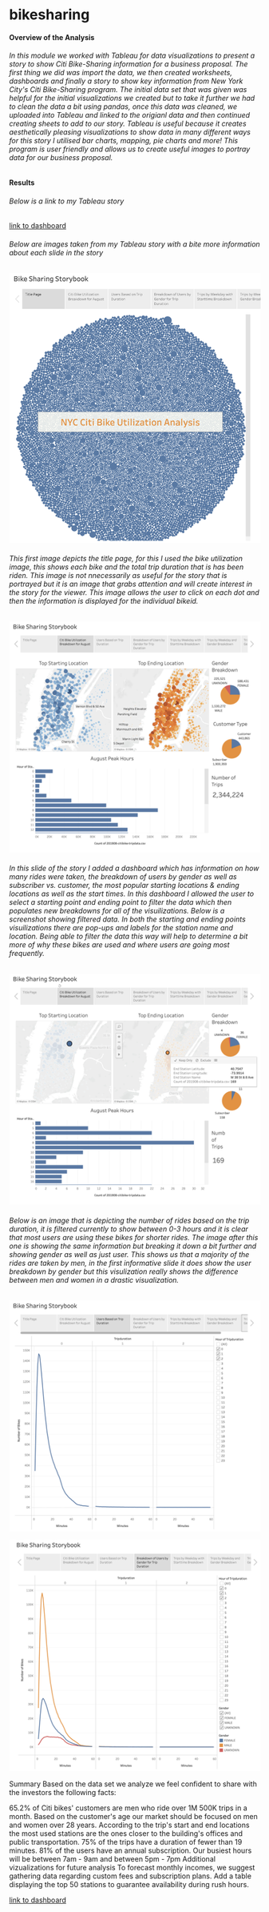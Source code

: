 # bikesharing

#### Overview of the Analysis 

###### In this module we worked with Tableau for data visualizations to present a story to show Citi Bike-Sharing information for a business proposal. The first thing we did was import the data, we then created worksheets, dashboards and finally a story to show key information from New York City's Citi Bike-Sharing program. The initial data set that was given was helpful for the initial visualizations we created but to take it further we had to clean the data a bit using pandas, once this data was cleaned, we uploaded into Tableau and linked to the origianl data and then continued creating sheets to add to our story. Tableau is useful because it creates aesthetically pleasing visualizations to show data in many different ways for this story I utilised bar charts, mapping, pie charts and more! This program is user friendly and allows us to create useful images to portray data for our business proposal. 

#### Results 

###### Below is a link to my Tableau story

[link to dashboard](https://public.tableau.com/app/profile/francesca.walz/viz/CitiBikeTrips_16631661254180/BikeSharingStorybook?publish=yes "link to dashboard")

###### Below are images taken from my Tableau story with a bite more information about each slide in the story

![First_Image](https://github.com/walzfran/bikesharing/blob/main/Images/Title_Page.png)

###### This first image depicts the title page, for this I used the bike utilization image, this shows each bike and the total trip duration that is has been riden. This image is not nnecessarily as useful for the story that is portrayed but it is an image that grabs attention and will create interest in the story for the viewer. This image allows the user to click on each dot and then the information is displayed for the individual bikeid. 

![Second_Image](https://github.com/walzfran/bikesharing/blob/main/Images/Chart_Overview.png)

###### In this slide of the story I added a dashboard which has information on how many rides were taken, the breakdown of users by gender as well as subscriber vs. customer, the most popular starting locations & ending locations as well as the start times. In this dashboard I allowed the user to select a starting point and ending point to filter the data which then populates new breakdowns for all of the visuilizations. Below is a screenshot showing filtered data. In both the starting and ending points visuilizations there are pop-ups and labels for the station name and location. Being able to filter the data this way will help to determine a bit more of why these bikes are used and where users are going most frequently. 

![Third_Image](https://github.com/walzfran/bikesharing/blob/main/Images/Chart_Filtered.png)

###### Below is an image that is depicting the number of rides based on the trip duration, it is filtered currently to show between 0-3 hours and it is clear that most users are using these bikes for shorter rides. The image after this one is showing the same information but breaking it down a bit further and showing gender as well as just user. This shows us that a majority of the rides are taken by men, in the first informative slide it does show the user breakdown by gender but this visulization really shows the difference between men and women in a drastic visualization. 

![Fourth_Image](https://github.com/walzfran/bikesharing/blob/main/Images/Users_TripDuration.png)

![Fifth_Image](https://github.com/walzfran/bikesharing/blob/main/Images/Users_gender_TripDuration.png)







Summary
Based on the data set we analyze we feel confident to share with the investors the following facts:

65.2% of Citi bikes' customers are men who ride over 1M 500K trips in a month.
Based on the customer's age our market should be focused on men and women over 28 years.
According to the trip's start and end locations the most used stations are the ones closer to the building's offices and public transportation.
75% of the trips have a duration of fewer than 19 minutes.
81% of the users have an annual subscription.
Our busiest hours will be between 7am - 9am and between 5pm - 7pm
Additional vizualizations for future analysis
To forecast monthly incomes, we suggest gathering data regarding custom fees and subscription plans.
Add a table displaying the top 50 stations to guarantee availability during rush hours.

[link to dashboard](https://public.tableau.com/app/profile/francesca.walz/viz/CitiBikeTrips_16631661254180/BikeSharingStorybook?publish=yes "link to dashboard")
